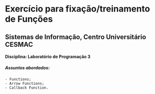 # Exercício para fixação/treinamento de Funções

## Sistemas de Informação, Centro Universitário CESMAC
#### Disciplina: Laboratório de Programação 3

##### Assuntos abordados:
    - Functions;
    - Arrow Functions;
    - Callback Function.